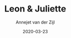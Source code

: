 ---
title: "Leon & Juliette"
author: "Annejet van der Zijl"
isbn: "9059655133"
isbn13: "9789059655133"
rating: "4"
publisher: "Stichting Collectieve Propaganda van het Nederlandse Boek"
pages: "95"
publishYear: "2020"
read: "2020"
goodreads_id: "51322821"
language: "nl"
date: "2020-03-23"
---